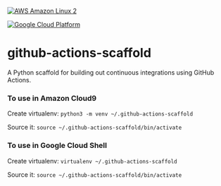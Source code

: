 [![AWS Amazon Linux 2](https://github.com/ptdriscoll/github-actions-scaffold/actions/workflows/aws.yml/badge.svg)](https://github.com/ptdriscoll/github-actions-scaffold/actions/workflows/aws.yml)

[![Google Cloud Platform](https://github.com/ptdriscoll/github-actions-scaffold/actions/workflows/gcp.yml/badge.svg)](https://github.com/ptdriscoll/github-actions-scaffold/actions/workflows/gcp.yml)

# github-actions-scaffold
A Python scaffold for building out continuous integrations using GitHub Actions.

### To use in Amazon Cloud9

Create virtualenv: ```python3 -m venv ~/.github-actions-scaffold```

Source it: ```source ~/.github-actions-scaffold/bin/activate```

### To use in Google Cloud Shell

Create virtualenv: ```virtualenv ~/.github-actions-scaffold```

Source it: ```source ~/.github-actions-scaffold/bin/activate```
